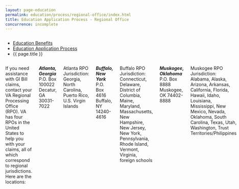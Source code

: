 ```yaml
---
layout: page-education
permalink: education/process/regional-office/index.html
title: Education Application Process - Regional Office
concurrence: incomplete
---
```


<div class="splash" markdown="0">
<div class="row" markdown="0">
<div class="small-12 columns" markdown="0">

<ul class="breadcrumbs" role="menubar" aria-label="Primary">
<li class="parent"><a href="{{ site.url }}/education/">Education Benefits</a></li>
<li class="parent"><a href="{{ site.url }}/education/process/">Education Application Process</a></li>
<li class="active">{{ page.title }}</li>
</ul>

</div>
</div>
</div>

<div class="main" role="main" markdown="0">

<!-- <div class="action-bar">
  <div class="row">
    <div class="small-12 columns">

    </div>
  </div>  
</div> -->

<div class="section one" markdown="0">
<div class="primary" markdown="0">
<div class="row" markdown="0">
<div class="small-12 columns" markdown="1">

If you need assistance with GI Bill claims, contact your VA Regional Processing Office (RPO). VA has four RPOs in the United States to help you with your claims, all of which correspond to regional jurisdictions. Here are the locations: 

***Atlanta, Georgia***
P.O. Box 100022
Decatur, GA
30031-7022

Atlanta RPO Jurisdiction:
Georgia, North Carolina, Puerto Rico, U.S. Virgin Islands

***Buffalo, New York***
P.O. Box 4616
Buffalo, NY
14240-4616

Buffalo RPO Jurisdiction: 
Connecticut, Delaware, District of Columbia, Maine, Maryland, Massachusetts, New Hampshire, New Jersey, New York, Pennsylvania, Rhode Island, Vermont, Virginia, foreign schools

***Muskogee, Oklahoma***
P.O. Box 8888
Muskogee, OK
74402-8888

Muskogee RPO Jurisdiction:
Alabama, Alaska, Arizona, Arkansas, California, Florida, Hawaii, Idaho, Louisiana, Mississippi, New Mexico, Nevada, Oklahoma, South Carolina, Texas, Utah, Washington, Trust Territories/Philippines 

***St. Louis, Missouri***
P.O. Box 66830
St. Louis, MO
63166-6830

St. Louis RPO Jurisdiction:
Colorado, Illinois, Indiana, Iowa, Kansas, Kentucky, Michigan, Minnesota, Missouri, Montana, Nebraska, North Dakota, Ohio, South Dakota, Tennessee, Wisconsin, West Virginia, Wyoming 


[MAP](http://www.benefits.va.gov/gibill/regional_processing.asp#muskogee)


</div>
</div>
</div>


</div>
